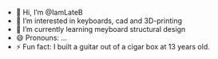 - 👋 Hi, I’m @IamLateB
- 👀 I’m interested in keyboards, cad and 3D-printing
- 🌱 I’m currently learning meyboard structural design
- 😄 Pronouns: ...
- ⚡ Fun fact: I built a guitar out of a cigar box at 13 years old.

<!---
IamLateB/IamLateB is a ✨ special ✨ repository because its `README.md` (this file) appears on your GitHub profile.
You can click the Preview link to take a look at your changes.
--->
